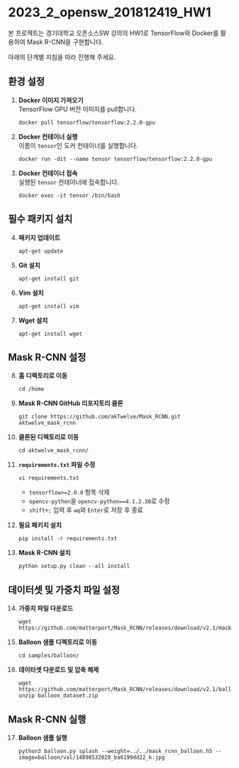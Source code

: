 
# 2023_2_opensw_201812419_HW1

본 프로젝트는 경기대학교 오픈소스SW 강의의 HW1로 TensorFlow와 Docker를 활용하여 Mask R-CNN을 구현합니다. 

아래의 단계별 지침을 따라 진행해 주세요.

## 환경 설정
1. **Docker 이미지 가져오기**  
   TensorFlow GPU 버전 이미지를 pull합니다.  
   ```
   docker pull tensorflow/tensorflow:2.2.0-gpu
   ```

2. **Docker 컨테이너 실행**  
   이름이 `tensor`인 도커 컨테이너를 실행합니다.  
   ```
   docker run -dit --name tensor tensorflow/tensorflow:2.2.0-gpu
   ```

3. **Docker 컨테이너 접속**  
   실행된 `tensor` 컨테이너에 접속합니다.  
   ```
   docker exec -it tensor /bin/bash
   ```

## 필수 패키지 설치
4. **패키지 업데이트**  
   ```
   apt-get update
   ```

5. **Git 설치**  
   ```
   apt-get install git
   ```

6. **Vim 설치**  
   ```
   apt-get install vim
   ```

7. **Wget 설치**  
   ```
   apt-get install wget
   ```

## Mask R-CNN 설정
8. **홈 디렉토리로 이동**  
   ```
   cd /home
   ```

9. **Mask R-CNN GitHub 리포지토리 클론**  
   ```
   git clone https://github.com/akTwelve/Mask_RCNN.git aktwelve_mask_rcnn
   ```

10. **클론된 디렉토리로 이동**  
    ```
    cd aktwelve_mask_rcnn/
    ```

11. **`requirements.txt` 파일 수정**  
    ```
    vi requirements.txt
    ```
    - `tensorflow>=2.0.0` 항목 삭제
    - `opencv-python`을 `opencv-python==4.1.2.30`로 수정
    - `shift+;` 입력 후 `wq`와 `Enter`로 저장 후 종료

12. **필요 패키지 설치**  
    ```
    pip install -r requirements.txt
    ```

13. **Mask R-CNN 설치**  
    ```
    python setup.py clean --all install
    ```

## 데이터셋 및 가중치 파일 설정
14. **가중치 파일 다운로드**  
    ```
    wget https://github.com/matterport/Mask_RCNN/releases/download/v2.1/mask_rcnn_balloon.h5
    ```

15. **Balloon 샘플 디렉토리로 이동**  
    ```
    cd samples/balloon/
    ```

16. **데이터셋 다운로드 및 압축 해제**  
    ```
    wget https://github.com/matterport/Mask_RCNN/releases/download/v2.1/balloon_dataset.zip
    unzip balloon_dataset.zip
    ```

## Mask R-CNN 실행
17. **Balloon 샘플 실행**  
    ```
    python3 balloon.py splash --weight=../../mask_rcnn_balloon.h5 --image=balloon/val/14898532020_ba6199dd22_k.jpg
    ```
